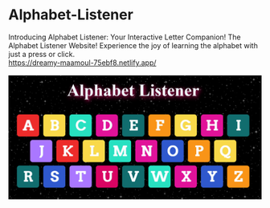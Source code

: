 # Alphabet-Listener
Introducing Alphabet Listener: Your Interactive Letter Companion! The Alphabet Listener Website! Experience the joy of learning the alphabet with just a press or click.
<br>
https://dreamy-maamoul-75ebf8.netlify.app/ 
<br>
<br>
<img src="preview ss/preview.png" alt="">
